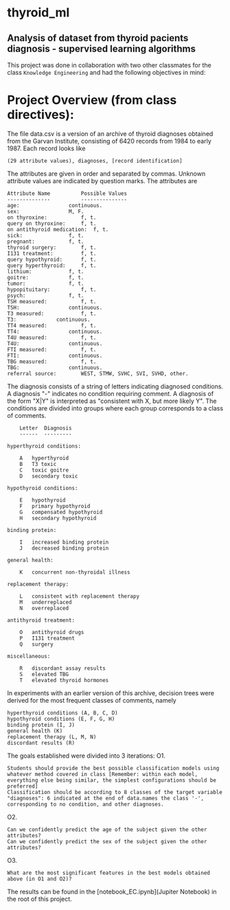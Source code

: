 # thyroid_ml
## Analysis of dataset from thyroid pacients diagnosis - supervised learning algorithms

This project was done in collaboration with two other classmates for the class `Knowledge Engineering` and had the following objectives in mind:<br>

# Project Overview (from class directives):
The file data.csv is a version of an archive of thyroid diagnoses
obtained from the Garvan Institute, consisting of 6420 records from 1984 to
early 1987.  Each record looks like

	(29 attribute values), diagnoses, [record identification]

The attributes are given in order and separated by commas.  Unknown attribute
values are indicated by question marks.  The attributes are

	Attribute Name			Possible Values
	--------------			---------------
	age:				continuous.
	sex:				M, F.
	on thyroxine:			f, t.
	query on thyroxine:		f, t.
	on antithyroid medication:	f, t.
	sick:				f, t.
	pregnant:			f, t.
	thyroid surgery:		f, t.
	I131 treatment:			f, t.
	query hypothyroid:		f, t.
	query hyperthyroid:		f, t.
	lithium:			f, t.
	goitre:				f, t.
	tumor:				f, t.
	hypopituitary:			f, t.
	psych:				f, t.
	TSH measured:			f, t.
	TSH:				continuous.
	T3 measured:			f, t.
	T3:				continuous.
	TT4 measured:			f, t.
	TT4:				continuous.
	T4U measured:			f, t.
	T4U:				continuous.
	FTI measured:			f, t.
	FTI:				continuous.
	TBG measured:			f, t.
	TBG:				continuous.
	referral source:		WEST, STMW, SVHC, SVI, SVHD, other.

The diagnosis consists of a string of letters indicating diagnosed conditions.
A diagnosis "-" indicates no condition requiring comment.  A diagnosis of the
form "X|Y" is interpreted as "consistent with X, but more likely Y".  The
conditions are divided into groups where each group corresponds to a class of
comments.

		Letter	Diagnosis
		------	---------

	hyperthyroid conditions:

		A	hyperthyroid
		B	T3 toxic
		C	toxic goitre
		D	secondary toxic

	hypothyroid conditions:

		E	hypothyroid
		F	primary hypothyroid
		G	compensated hypothyroid
		H	secondary hypothyroid

	binding protein:

		I	increased binding protein
		J	decreased binding protein

	general health:

		K	concurrent non-thyroidal illness

	replacement therapy:

		L	consistent with replacement therapy
		M	underreplaced
		N	overreplaced

	antithyroid treatment:

		O	antithyroid drugs
		P	I131 treatment
		Q	surgery

	miscellaneous:

		R	discordant assay results
		S	elevated TBG
		T	elevated thyroid hormones

In experiments with an earlier version of this archive, decision trees were
derived for the most frequent classes of comments, namely

	hyperthyroid conditions (A, B, C, D)
	hypothyroid conditions (E, F, G, H)
	binding protein (I, J)
	general health (K)
	replacement therapy (L, M, N)
	discordant results (R)


The goals established were divided into 3 iterations:
O1.

    Students should provide the best possible classification models using whatever method covered in class [Remember: within each model, everything else being similar, the simplest configurations should be preferred]
    Classification should be according to 8 classes of the target variable "diagnoses": 6 indicated at the end of data.names the class '-', corresponding to no condition, and other diagnoses.

O2.

    Can we confidently predict the age of the subject given the other attributes?
    Can we confidently predict the sex of the subject given the other attributes?

O3.

    What are the most significant features in the best models obtained above (in O1 and O2)?

The results can be found in the [notebook_EC.ipynb](Jupiter Notebook) in the root of this project.
